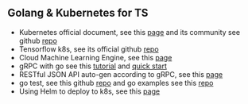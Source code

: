 ## Golang & Kubernetes for TS
- Kubernetes official document, see this [page](https://kubernetes.io/docs/home/) and its community see github [repo](https://github.com/kubernetes/community)
- Tensorflow k8s, see its official github [repo](https://github.com/tensorflow/k8s)
- Cloud Machine Learning Engine, see this [page](https://cloud.google.com/ml-engine/docs/training-overview)
- gRPC with go see this [tutorial](https://grpc.io/docs/tutorials/basic/go.html) and [quick start](https://grpc.io/docs/quickstart/go.html)
- RESTful JSON API auto-gen according to gRPC, see this [page](https://github.com/grpc-ecosystem/grpc-gateway)
- go test, see this github [repo](https://github.com/cweill/gotests) and go examples see this [repo](https://github.com/SimonWaldherr/golang-examples)
- Using Helm to deploy to k8s, see this [page](https://daemonza.github.io/2017/02/20/using-helm-to-deploy-to-kubernetes/)
